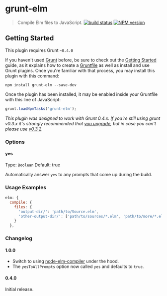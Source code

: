 # grunt-elm
> Compile Elm files to JavaScript. [![build status][1]][2] [![NPM version][3]][4]

## Getting Started

This plugin requires Grunt `~0.4.0`

If you haven't used [Grunt](http://gruntjs.com/) before, be sure to check out the [Getting Started](http://gruntjs.com/getting-started) guide, as it explains how to create a [Gruntfile](http://gruntjs.com/sample-gruntfile) as well as install and use Grunt plugins. Once you're familiar with that process, you may install this plugin with this command:

```shell
npm install grunt-elm --save-dev
```

Once the plugin has been installed, it may be enabled inside your Gruntfile with this line of JavaScript:

```js
grunt.loadNpmTasks('grunt-elm');
```

*This plugin was designed to work with Grunt 0.4.x. If you're still using grunt v0.3.x it's strongly recommended that [you upgrade](http://gruntjs.com/upgrading-from-0.3-to-0.4), but in case you can't please use [v0.3.2](https://github.com/gruntjs/grunt-contrib-coffee/tree/grunt-0.3-stable).*

### Options

#### yes
Type: `Boolean`
Default: true

Automatically answer `yes` to any prompts that come up during the build.

### Usage Examples

```js
elm: {
  compile: {
    files: {
      'output-dir/': 'path/to/Source.elm',
      'other-output-dir/': ['path/to/sources/*.elm', 'path/to/more/*.elm']
    }
  },
```

### Changelog

#### 1.0.0

* Switch to using [node-elm-compiler](https://github.com/rtfeldman/node-elm-compiler) under the hood.
* The `yesToAllPrompts` option now called `yes` and defaults to `true`.

#### 0.4.0

Initial release.

[1]: https://secure.travis-ci.org/rtfeldman/grunt-elm.svg
[2]: https://travis-ci.org/rtfeldman/grunt-elm
[3]: https://badge.fury.io/js/grunt-elm.svg
[4]: https://badge.fury.io/js/grunt-elm